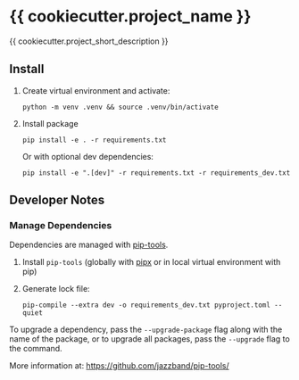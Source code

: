 # {{ cookiecutter.project_name }}

{{ cookiecutter.project_short_description }}

## Install

1. Create virtual environment and activate:

    `python -m venv .venv && source .venv/bin/activate`

2. Install package

    `pip install -e . -r requirements.txt`

    Or with optional dev dependencies:

    `pip install -e ".[dev]" -r requirements.txt -r requirements_dev.txt`

## Developer Notes

### Manage Dependencies

Dependencies are managed with [pip-tools](https://github.com/jazzband/pip-tools/).

1. Install `pip-tools` (globally with [pipx](https://github.com/pypa/pipx) or in local virtual environment with pip)

2. Generate lock file:

    `pip-compile --extra dev -o requirements_dev.txt pyproject.toml --quiet`

To upgrade a dependency, pass the `--upgrade-package` flag along with the name of the package, or to upgrade all packages, pass the `--upgrade` flag to the command.

More information at: <https://github.com/jazzband/pip-tools/>

